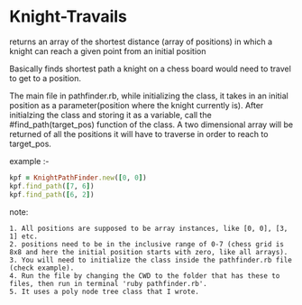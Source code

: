 # Knight-Travails
returns an array of the shortest distance (array of positions) in which a knight can reach a given point from an initial position 

Basically finds shortest path a knight on a chess board would need to travel to get to a position.

The main file in pathfinder.rb, while initializing the class, it takes in an initial position as a parameter(position where the knight currently is). After initialzing the
class and storing it as a variable, call the #find_path(target_pos) function of the class. A two dimensional array will be returned of all the positions it will have to
traverse in order to reach to target_pos.

example :-
```rb
kpf = KnightPathFinder.new([0, 0])
kpf.find_path([7, 6])
kpf.find_path([6, 2])
```

note:
```
1. All positions are supposed to be array instances, like [0, 0], [3, 1] etc.
2. positions need to be in the inclusive range of 0-7 (chess grid is 8x8 and here the initial position starts with zero, like all arrays).
3. You will need to initialize the class inside the pathfinder.rb file (check example).
4. Run the file by changing the CWD to the folder that has these to files, then run in terminal 'ruby pathfinder.rb'.
5. It uses a poly node tree class that I wrote.
```
